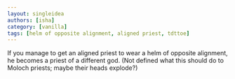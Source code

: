 ```yaml
---
layout: singleidea
authors: [isha]
category: [vanilla]
tags: [helm of opposite alignment, aligned priest, tdttoe]
---
```

If you manage to get an aligned priest to wear a helm of opposite alignment, he becomes a priest of a different god. (Not defined what this should do to Moloch priests; maybe their heads explode?)
